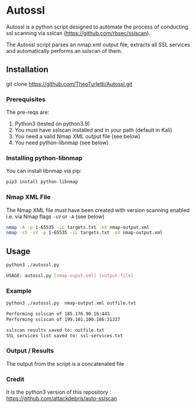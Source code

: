# Autossl

Autossl is a python script designed to automate the process of conducting ssl scanning via sslcan (https://github.com/rbsec/sslscan).

The Autossl script parses an nmap.xml output file, extracts all SSL services and automatically performs an sslscan of them.


## Installation

git clone https://github.com/TheoTurletti/Autossl.git

### Prerequisites 

The pre-reqs are:

1. Python3 (tested on python3.9)
2. You must have sslscan installed and in your path (default in Kali)
3. You need a valid Nmap XML output file (see below)
4. You need python-libnmap (see below)

### Installing python-libnmap

You can install libnmap via pip:
```bash
pip3 install python-libnmap
```


### Nmap XML File

The Nmap XML file must have been created with version scanning enabled i.e. via Nmap flags `-sV` or `-A` (see below) 

```bash
nmap -A -p 1-65535 -iL targets.txt -oX nmap-output.xml 
nmap -sS -sV -p 1-65535 -iL targets.txt -oX nmap-output.xml
```

## Usage

```bash
python3 ./autossl.py 

USAGE: autossl.py [nmap-ouput.xml] [output-file]
```

### Example
```bash
python3 ./autossl.py  nmap-output.xml outfile.txt

Performing sslscan of 185.176.90.16:443
Performing sslscan of 199.101.100.186:31337

sslscan results saved to: outfile.txt
SSL services list saved to: ssl-services.txt
```

### Output / Results

The output from the script is a concatenated file


### Credit

It is the python3 version of this repository : https://github.com/attackdebris/auto-sslscan 
